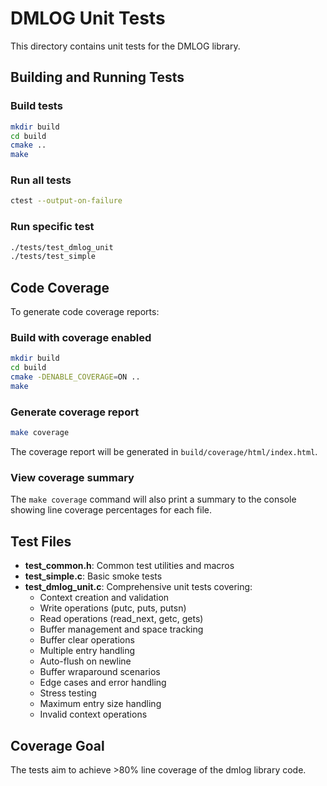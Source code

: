 # DMLOG Unit Tests

This directory contains unit tests for the DMLOG library.

## Building and Running Tests

### Build tests
```bash
mkdir build
cd build
cmake ..
make
```

### Run all tests
```bash
ctest --output-on-failure
```

### Run specific test
```bash
./tests/test_dmlog_unit
./tests/test_simple
```

## Code Coverage

To generate code coverage reports:

### Build with coverage enabled
```bash
mkdir build
cd build
cmake -DENABLE_COVERAGE=ON ..
make
```

### Generate coverage report
```bash
make coverage
```

The coverage report will be generated in `build/coverage/html/index.html`.

### View coverage summary
The `make coverage` command will also print a summary to the console showing line coverage percentages for each file.

## Test Files

- **test_common.h**: Common test utilities and macros
- **test_simple.c**: Basic smoke tests
- **test_dmlog_unit.c**: Comprehensive unit tests covering:
  - Context creation and validation
  - Write operations (putc, puts, putsn)
  - Read operations (read_next, getc, gets)
  - Buffer management and space tracking
  - Buffer clear operations
  - Multiple entry handling
  - Auto-flush on newline
  - Buffer wraparound scenarios
  - Edge cases and error handling
  - Stress testing
  - Maximum entry size handling
  - Invalid context operations

## Coverage Goal

The tests aim to achieve >80% line coverage of the dmlog library code.
